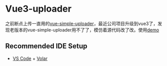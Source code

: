 # Vue3-uploader
之前断点上传一直用的[vue-simple-uploader](https://github.com/simple-uploader/vue-uploader/blob/master/README_zh-CN.md)，最近公司项目升级到vue3了，发现老版本的vue-simple-uploader用不了了，模仿着源代码改了改。使用[demo](https://github.com/cpf121/upload-demo)

## Recommended IDE Setup

- [VS Code](https://code.visualstudio.com/) + [Volar](https://marketplace.visualstudio.com/items?itemName=Vue.volar)
